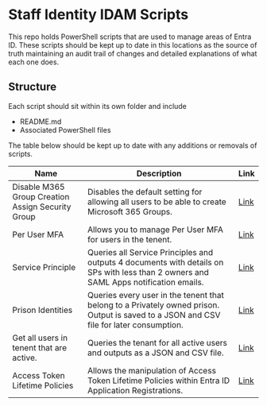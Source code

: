 # Staff Identity IDAM Scripts

This repo holds PowerShell scripts that are used to manage areas of Entra ID. These scripts should be kept up to date in this locations as the source of truth maintaining an audit trail of changes and detailed explanations of what each one does.

## Structure

Each script should sit within its own folder and include

- README.md
- Associated PowerShell files

The table below should be kept up to date with any additions or removals of scripts.


| Name | Description | Link |
|------|-------------|------|
| Disable M365 Group Creation Assign Security Group | Disables the default setting for allowing all users to be able to create Microsoft 365 Groups. | [Link](./DisableM365GroupCreationAssignSecurityGroup/DisableM365GroupCreationAssignSecurityGroup.ps1) |
| Per User MFA | Allows you to manage Per User MFA for users in the tenent. | [Link](./PerUserMfa) |
| Service Principle | Queries all Service Principles and outputs 4 documents with details on SPs with less than 2 owners and SAML Apps notification emails. | [Link](./SP) |
| Prison Identities | Queries every user in the tenent that belong to a Privately owned prison. Output is saved to a JSON and CSV file for later consumption. | [Link](./PrisonIdentities) |
| Get all users in tenent that are active. | Queries the tenant for all active users and outputs as a JSON and CSV file. | [Link](./AllEnabledUsers.ps1) |
| Access Token Lifetime Policies | Allows the manipulation of Access Token Lifetime Policies within Entra ID Application Registrations. | [Link](./AccessTokenLifetimePolicy) |
